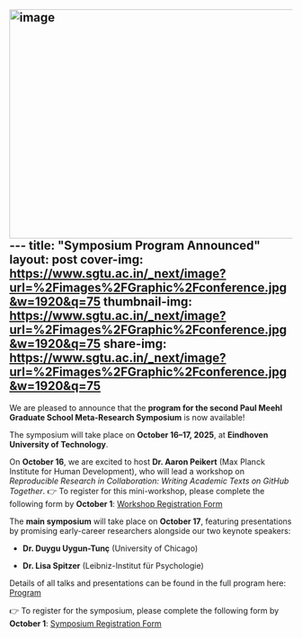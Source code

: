 <img width="612" height="408" alt="image" src="https://github.com/user-attachments/assets/75c92dd6-ea82-4fcd-8fda-a0db08cdf27a" />---
title: "Symposium Program Announced"
layout: post
cover-img: https://www.sgtu.ac.in/_next/image?url=%2Fimages%2FGraphic%2Fconference.jpg&w=1920&q=75
thumbnail-img: https://www.sgtu.ac.in/_next/image?url=%2Fimages%2FGraphic%2Fconference.jpg&w=1920&q=75
share-img: https://www.sgtu.ac.in/_next/image?url=%2Fimages%2FGraphic%2Fconference.jpg&w=1920&q=75
---

We are pleased to announce that the **program for the second Paul Meehl Graduate School Meta-Research Symposium** is now available!

The symposium will take place on **October 16–17, 2025**, at **Eindhoven University of Technology**.

On **October 16**, we are excited to host **Dr. Aaron Peikert** (Max Planck Institute for Human Development), who will lead a workshop on *Reproducible Research in Collaboration: Writing Academic Texts on GitHub Together*.
👉 To register for this mini-workshop, please complete the following form by **October 1**: [Workshop Registration Form](https://forms.office.com/Pages/ResponsePage.aspx?id=R_J9zM5gD0qddXBM9g78ZP_Kihp-VglPgWom9gajHXdUMDlUNDAyV0ExUVA2OUhTNTVESzQ0UjRQSS4u)

The **main symposium** will take place on **October 17**, featuring presentations by promising early-career researchers alongside our two keynote speakers:

- **Dr. Duygu Uygun-Tunç** (University of Chicago)

- **Dr. Lisa Spitzer** (Leibniz-Institut für Psychologie)

Details of all talks and presentations can be found in the full program here: [Program](https://docs.google.com/document/d/1bL-hOlc0g21JxLk2w_87tUy3dQVWYi8u9KPYZNCxndo/edit?usp=sharing)

👉 To register for the symposium, please complete the following form by **October 1**: [Symposium Registration Form](https://forms.office.com/Pages/ResponsePage.aspx?id=R_J9zM5gD0qddXBM9g78ZP_Kihp-VglPgWom9gajHXdUOUtTRVM5UkdCRkxFN0RVWFZJNVpMMTZPMi4u)

